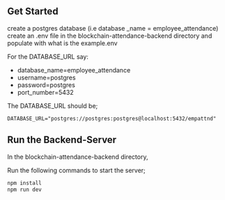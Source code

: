 ## Get Started

create a postgres database (i.e database _name = employee_attendance)
create an .env file in the blockchain-attendance-backend directory and populate with what is the example.env


For the DATABASE_URL
say:
- database_name=employee_attendance
- username=postgres
- password=postgres
- port_number=5432

The DATABASE_URL should be;
    
    DATABASE_URL="postgres://postgres:postgres@localhost:5432/empattnd"

## Run the Backend-Server
 In the blockchain-attendance-backend directory, 

 Run the following commands to start the server;
 
 ```bash
 npm install
 npm run dev
 ```